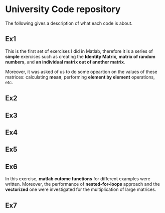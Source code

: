 # University Code repository 
The following gives a description of what each code is about.
## Ex1
This is the first set of exercises I did in Matlab, therefore it is a series of **simple** exercises such as creating the **Identity Matrix**, **matrix of random numbers**, and **an individual matrix out of another matrix**.  

Moreover, it was asked of us to do some opeartion on the values of these matrices: 
calculating **mean**, performing **element by element** operations, etc.
## Ex2

## Ex3

## Ex4

## Ex5

## Ex6
In this exercise, **matlab cutome functions** for different examples were written. Moreover, the performance of **nested-for-loops** approach and the **vectorized** one were investigated for the multiplication of large matrices. 
## Ex7
